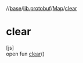 //[base](../../../index.md)/[lib.protobuf](../index.md)/[Map](index.md)/[clear](clear.md)

# clear

[js]\
open fun [clear](clear.md)()
